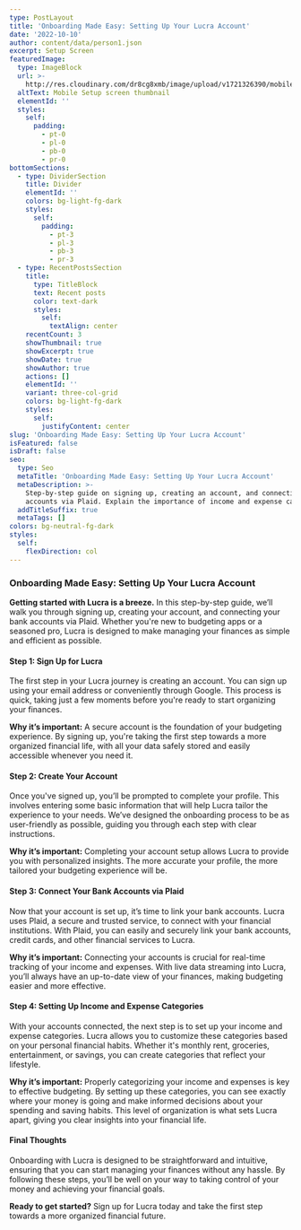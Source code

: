 ```yaml
---
type: PostLayout
title: 'Onboarding Made Easy: Setting Up Your Lucra Account'
date: '2022-10-10'
author: content/data/person1.json
excerpt: Setup Screen
featuredImage:
  type: ImageBlock
  url: >-
    http://res.cloudinary.com/dr8cg8xmb/image/upload/v1721326390/mobile_Sign_up_screen.png
  altText: Mobile Setup screen thumbnail
  elementId: ''
  styles:
    self:
      padding:
        - pt-0
        - pl-0
        - pb-0
        - pr-0
bottomSections:
  - type: DividerSection
    title: Divider
    elementId: ''
    colors: bg-light-fg-dark
    styles:
      self:
        padding:
          - pt-3
          - pl-3
          - pb-3
          - pr-3
  - type: RecentPostsSection
    title:
      type: TitleBlock
      text: Recent posts
      color: text-dark
      styles:
        self:
          textAlign: center
    recentCount: 3
    showThumbnail: true
    showExcerpt: true
    showDate: true
    showAuthor: true
    actions: []
    elementId: ''
    variant: three-col-grid
    colors: bg-light-fg-dark
    styles:
      self:
        justifyContent: center
slug: 'Onboarding Made Easy: Setting Up Your Lucra Account'
isFeatured: false
isDraft: false
seo:
  type: Seo
  metaTitle: 'Onboarding Made Easy: Setting Up Your Lucra Account'
  metaDescription: >-
    Step-by-step guide on signing up, creating an account, and connecting bank
    accounts via Plaid. Explain the importance of income and expense categories.
  addTitleSuffix: true
  metaTags: []
colors: bg-neutral-fg-dark
styles:
  self:
    flexDirection: col
---
```

### Onboarding Made Easy: Setting Up Your Lucra Account

**Getting started with Lucra is a breeze.** In this step-by-step guide, we’ll walk you through signing up, creating your account, and connecting your bank accounts via Plaid. Whether you're new to budgeting apps or a seasoned pro, Lucra is designed to make managing your finances as simple and efficient as possible.

#### Step 1: Sign Up for Lucra

The first step in your Lucra journey is creating an account. You can sign up using your email address or conveniently through Google. This process is quick, taking just a few moments before you're ready to start organizing your finances.

**Why it’s important:** A secure account is the foundation of your budgeting experience. By signing up, you're taking the first step towards a more organized financial life, with all your data safely stored and easily accessible whenever you need it.

#### Step 2: Create Your Account

Once you've signed up, you’ll be prompted to complete your profile. This involves entering some basic information that will help Lucra tailor the experience to your needs. We’ve designed the onboarding process to be as user-friendly as possible, guiding you through each step with clear instructions.

**Why it’s important:** Completing your account setup allows Lucra to provide you with personalized insights. The more accurate your profile, the more tailored your budgeting experience will be.

#### Step 3: Connect Your Bank Accounts via Plaid

Now that your account is set up, it’s time to link your bank accounts. Lucra uses Plaid, a secure and trusted service, to connect with your financial institutions. With Plaid, you can easily and securely link your bank accounts, credit cards, and other financial services to Lucra.

**Why it’s important:** Connecting your accounts is crucial for real-time tracking of your income and expenses. With live data streaming into Lucra, you’ll always have an up-to-date view of your finances, making budgeting easier and more effective.

#### Step 4: Setting Up Income and Expense Categories

With your accounts connected, the next step is to set up your income and expense categories. Lucra allows you to customize these categories based on your personal financial habits. Whether it's monthly rent, groceries, entertainment, or savings, you can create categories that reflect your lifestyle.

**Why it’s important:** Properly categorizing your income and expenses is key to effective budgeting. By setting up these categories, you can see exactly where your money is going and make informed decisions about your spending and saving habits. This level of organization is what sets Lucra apart, giving you clear insights into your financial life.

#### Final Thoughts

Onboarding with Lucra is designed to be straightforward and intuitive, ensuring that you can start managing your finances without any hassle. By following these steps, you’ll be well on your way to taking control of your money and achieving your financial goals.

**Ready to get started?** Sign up for Lucra today and take the first step towards a more organized financial future.

